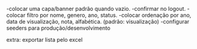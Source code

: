 -colocar uma capa/banner padrão quando vazio.
-confirmar no logout.
-colocar filtro por nome, genero, ano, status.
-colocar ordenação por ano, data de visualização, nota, alfabética. (padrão: visualização)
-configurar seeders para produção/desenvolvimento

extra: exportar lista pelo excel